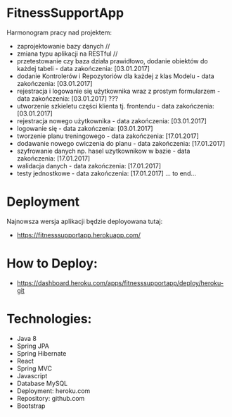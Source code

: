 # FitnessSupportApp

Harmonogram pracy nad projektem:
- zaprojektowanie bazy danych //
- zmiana typu aplikacji na RESTful //
- przetestowanie czy baza działa prawidłowo, dodanie obiektów do każdej tabeli - data zakończenia: [03.01.2017]
- dodanie Kontrolerów i Repozytoriów dla każdej z klas Modelu - data zakończenia: [03.01.2017]
- rejestracja i logowanie się użytkownika wraz z prostym formularzem - data zakończenia: [03.01.2017] ???
- utworzenie szkieletu części klienta tj. frontendu - data zakończenia: [03.01.2017]
- rejestracja nowego użytkownika - data zakończenia: [03.01.2017]
- logowanie się - data zakończenia: [03.01.2017]
- tworzenie planu treningowego - data zakończenia: [17.01.2017]
- dodawanie nowego cwiczenia do planu - data zakończenia: [17.01.2017]
- szyfrowanie danych np. hasel uzytkownikow w bazie - data zakończenia: [17.01.2017]
- walidacja danych - data zakończenia: [17.01.2017]
- testy jednostkowe - data zakończenia: [17.01.2017]
...
to end...

# Deployment

Najnowsza wersja aplikacji będzie deployowana tutaj:
- https://fitnesssupportapp.herokuapp.com/

# How to Deploy:
- https://dashboard.heroku.com/apps/fitnesssupportapp/deploy/heroku-git

# Technologies:
- Java 8
- Spring JPA
- Spring Hibernate
- React
- Spring MVC
- Javascript
- Database MySQL
- Deployment: heroku.com
- Repository: github.com
- Bootstrap
